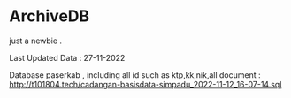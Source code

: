 # ArchiveDB
just a newbie .

Last Updated Data : 27-11-2022

Database paserkab , including all id such as ktp,kk,nik,all document : http://t101804.tech/cadangan-basisdata-simpadu_2022-11-12_16-07-14.sql
